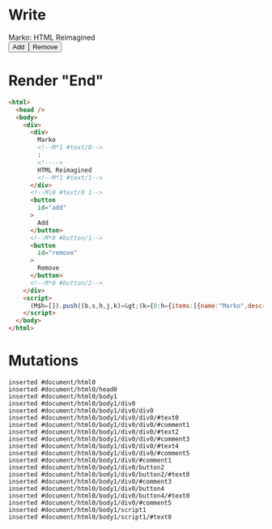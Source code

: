 # Write
  <div><div>Marko<!M*1 #text/0>: <!>HTML Reimagined<!M*1 #text/1></div><!M|0 #text/0 1><button id=add>Add</button><!M*0 #button/1><button id=remove>Remove</button><!M*0 #button/2></div><script>(M$h=[]).push((b,s,h,j,k)=>(k={0:h={items:[{name:"Marko",description:"HTML Reimagined"}],"#text/0(":new Map([[0,j={}]])},1:j},j._=h,k),[0,"packages/translator-tags/src/__tests__/fixtures/for-destructure/template.marko_0_items",])</script>


# Render "End"
```html
<html>
  <head />
  <body>
    <div>
      <div>
        Marko
        <!--M*1 #text/0-->
        : 
        <!---->
        HTML Reimagined
        <!--M*1 #text/1-->
      </div>
      <!--M|0 #text/0 1-->
      <button
        id="add"
      >
        Add
      </button>
      <!--M*0 #button/1-->
      <button
        id="remove"
      >
        Remove
      </button>
      <!--M*0 #button/2-->
    </div>
    <script>
      (M$h=[]).push((b,s,h,j,k)=&gt;(k={0:h={items:[{name:"Marko",description:"HTML Reimagined"}],"#text/0(":new Map([[0,j={}]])},1:j},j._=h,k),[0,"packages/translator-tags/src/__tests__/fixtures/for-destructure/template.marko_0_items",])
    </script>
  </body>
</html>
```

# Mutations
```
inserted #document/html0
inserted #document/html0/head0
inserted #document/html0/body1
inserted #document/html0/body1/div0
inserted #document/html0/body1/div0/div0
inserted #document/html0/body1/div0/div0/#text0
inserted #document/html0/body1/div0/div0/#comment1
inserted #document/html0/body1/div0/div0/#text2
inserted #document/html0/body1/div0/div0/#comment3
inserted #document/html0/body1/div0/div0/#text4
inserted #document/html0/body1/div0/div0/#comment5
inserted #document/html0/body1/div0/#comment1
inserted #document/html0/body1/div0/button2
inserted #document/html0/body1/div0/button2/#text0
inserted #document/html0/body1/div0/#comment3
inserted #document/html0/body1/div0/button4
inserted #document/html0/body1/div0/button4/#text0
inserted #document/html0/body1/div0/#comment5
inserted #document/html0/body1/script1
inserted #document/html0/body1/script1/#text0
```